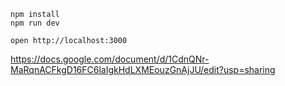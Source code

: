 ```
npm install
npm run dev
```

```
open http://localhost:3000
```

https://docs.google.com/document/d/1CdnQNr-MaRqnACFkgD16FC6laIgkHdLXMEouzGnAjJU/edit?usp=sharing


